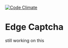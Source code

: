[![Code Climate](https://codeclimate.com/github/matenia/edge_captcha.png)](https://codeclimate.com/github/matenia/edge_captcha)

# Edge Captcha

still working on this
